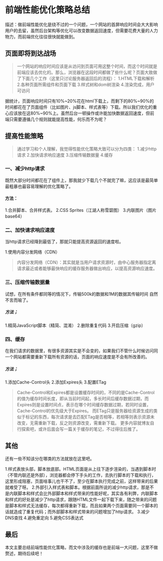 # 前端性能优化策略总结

描述：做前端性能优化是绕不过的一个问题，一个网站的首屏响应时间会大大影响用户的去留，虽然后台架构等优化可以改变数据返回速度，但需要花费大量的人力物力，而前端优化往往很快就能做到。

## 页面即将到达战场
> 一个网站的响应时间应该是从访问到页面可用这整个时间，而这个时间就是前端应该去优化的。那么，浏览器在这段时间都做了些什么呢？页面大致做了下面几个工作（这里只讨论服务器返回后的流程）：
1.HTML下载和解析
2.各种页面所需组件和页面下载
3.样式树和dom树渲染
4.渲染完成，用户可访问

据统计，页面响应时间只有10%~20%花在html下载上，而剩下的80%~90%的时间都花在了页面组件（比如图片、js脚本、样式表等）下载。所以我们优化的重心应该放在这80%~90%上。虽然后台一顿操作或许能加快数据返回速度，但前端只需要遵循几个规则就能提高性能，何乐而不为呢？

## 提高性能策略

> 通过学习和个人理解，我觉得性能优化策略大致可以分为四类：
1.减少http请求
2.加快请求响应速度
3.压缩传输数据量
4.缓存

### 一、减少http请求

既然大部分时间都花在了组件上，那我就少下载几个不就完了嘛，这应该是最简单最粗暴也最容易理解的优化策略了。

#### 方法：

1.合并脚本、合并样式表。
2.CSS Sprites（江湖人称雪碧图）
3.内联图片（图片base64）

### 二、加快请求响应速度

当http请求已经降到最低了，那就只能提高资源返回的速度啦。

1.使用内容分发网络（CDN）

> 内容分发网络（CDN）：其实就是当用户请求资源时，由中心服务器指定离请求最近或者能够最快响应的缓存服务器做出响应，以提高资源响应速度。

### 三、压缩传输数据量

试想，在所有条件都同等的情况下，传输500k的数据和1M的数据其传输时间
自然不言而喻了。

##### 方法；

1.精简JavaScript脚本（精简、混淆）
2.删除重复代码
3.开启压缩（gzip）

### 四、缓存

在我们请求的数据里，有很多资源其实是不会变的，如果我们不管什么时候访问同一个网站都需要重新下载所有资源的话，页面的响应速度是不会有所改善的。

##### 方法；

1.添加Cache-Control头
2.添加Expires头
3.配置ETag

> Cache-Control和Expires都是设置缓存时间的，不同的是Cache-Control的值为缓存时间长度，即从当前时间起，多长时间后缓存数据过期，而Expires则是设置时间点，表示在哪个时间缓存数据过期，若同时设置，Cache-Control的优先级大于Expires。
而ETag只是服务器给资源生成的类似于标记的东西，每次请求是去匹配ETag是否相等，若相等则表示资源未改变，无需重新下载，反之则资源改变，需重新下载。
更多内容就博友自行探索吧，或许后面会写一篇关于缓存的笔记，不过得往后推了。

## 其他

还有一些不知该分在哪类的方法就放在这里吧。

1.样式表放头部，脚本放底部。HTML页面是从上往下逐步渲染的，当遇到脚本时（不管内联还是外部），浏览器都会停下手头的工作，去执行脚本的下载和执行，这里形成阻塞，页面啥事儿也干不了，至少在脚本执行完成之前，这样带来的后果就难受了呀。
2.外部引入样式表和脚本。根据前面所说的减少http请求，那是不是内联脚本和样式会比外部脚本和样式带来的性能好呢，其实各有利弊，内联脚本和样式的好处是减少了http请求，跟随HTML文件一起下载下来，随之带来的问题是脚本和样式无法缓存，每次都得重新下载，而且如果两个页面需要同一个脚本的话就造成了重复代码；而外部脚本和样式带来的问题增加了http请求。
3.减少DNS查找
4.避免重定向
5.避免CSS表达式

## 最后
本文主要总结前端性能优化策略，而文中涉及的缓存也是前端一大问题，这里不做赘述，期待后续吧！

